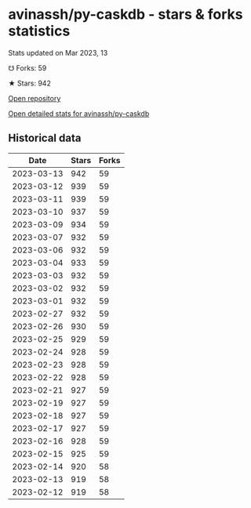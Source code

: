 # avinassh/py-caskdb - stars & forks statistics

Stats updated on Mar 2023, 13

☋ Forks: 59

★ Stars: 942

[Open repository](https://github.com/avinassh/py-caskdb)

[Open detailed stats for avinassh/py-caskdb](https://reviewgithub.com/rep/avinassh/py-caskdb)

## Historical data
| Date | Stars | Forks |
|------|-------|-------|
| 2023-03-13 | 942 | 59 | 
| 2023-03-12 | 939 | 59 | 
| 2023-03-11 | 939 | 59 | 
| 2023-03-10 | 937 | 59 | 
| 2023-03-09 | 934 | 59 | 
| 2023-03-07 | 932 | 59 | 
| 2023-03-06 | 932 | 59 | 
| 2023-03-04 | 933 | 59 | 
| 2023-03-03 | 932 | 59 | 
| 2023-03-02 | 932 | 59 | 
| 2023-03-01 | 932 | 59 | 
| 2023-02-27 | 932 | 59 | 
| 2023-02-26 | 930 | 59 | 
| 2023-02-25 | 929 | 59 | 
| 2023-02-24 | 928 | 59 | 
| 2023-02-23 | 928 | 59 | 
| 2023-02-22 | 928 | 59 | 
| 2023-02-21 | 927 | 59 | 
| 2023-02-19 | 927 | 59 | 
| 2023-02-18 | 927 | 59 | 
| 2023-02-17 | 927 | 59 | 
| 2023-02-16 | 928 | 59 | 
| 2023-02-15 | 925 | 59 | 
| 2023-02-14 | 920 | 58 | 
| 2023-02-13 | 919 | 58 | 
| 2023-02-12 | 919 | 58 | 

